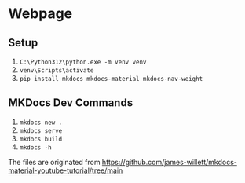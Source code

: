 # Webpage

## Setup

1. ```C:\Python312\python.exe -m venv venv```
2. ```venv\Scripts\activate```
3. ```pip install mkdocs mkdocs-material mkdocs-nav-weight```

## MKDocs Dev Commands

1. ```mkdocs new .```
2. ```mkdocs serve```
3. ```mkdocs build```
4. ```mkdocs -h```

The files are originated from <https://github.com/james-willett/mkdocs-material-youtube-tutorial/tree/main>
